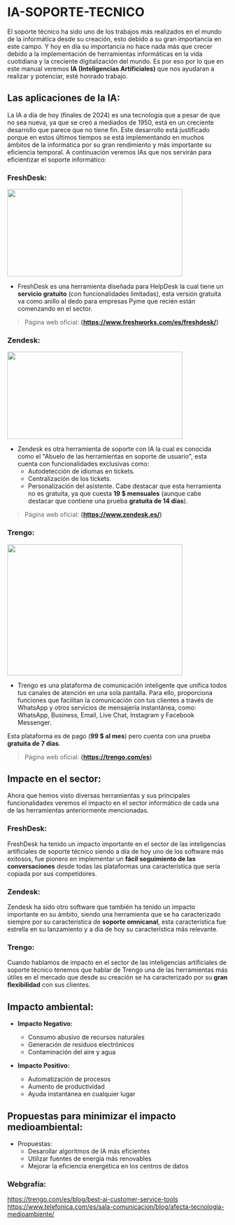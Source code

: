# IA-SOPORTE-TECNICO
El soporte técnico ha sido uno de los trabajos más realizados en el mundo de la informática desde su creación, esto debido a su gran importancia en este campo.
Y hoy en día su importancia no hace nada más que crecer debido a la implementación de herramientas informáticas en la vida cuotidiana y la creciente digitalización del mundo.
Es por eso por lo que en este manual veremos **IA (Inteligencias Artificiales)** que nos ayudaran a realizar y potenciar, esté honrado trabajo.

## Las aplicaciones de la IA:
La IA a día de hoy (finales de 2024) es una tecnología que a pesar de que no sea nueva, ya que se creó a mediados de 1950, está en un creciente desarrollo que parece que no tiene fin.
Este desarrollo está justificado porque en estos últimos tiempos se está implementando en muchos ámbitos de la informática por su gran rendimiento y más importante su eficiencia temporal.
A continuación veremos IAs que nos servirán para eficientizar el soporte informático:

### FreshDesk:
<img src="https://github.com/user-attachments/assets/1062974c-f043-4f28-b23d-60b32c92ae7f" width="400" height="200"/>

- FreshDesk es una herramienta diseñada para HelpDesk la cual tiene un **servicio gratuito** (con funcionalidades limitadas), esta versión gratuita va como anillo al dedo para empresas Pyme que recién están comenzando en el sector.

> Página web oficial: **(https://www.freshworks.com/es/freshdesk/)**

### Zendesk:
<img src="https://github.com/user-attachments/assets/2b49af12-d0de-4b8c-90fb-467e3299a56c" width="400" height="200"/>

- Zendesk es otra herramienta de soporte con IA la cual es conocida como el "Abuelo de las herramientas en soporte de usuario", esta cuenta con funcionalidades exclusivas como:
  - Autodetección de idiomas en tickets.
  - Centralización de los tickets. 
  - Personalización del asistente.
Cabe destacar que esta herramienta no es gratuita, ya que cuesta **19 $ mensuales** (aunque cabe destacar que contiene una prueba **gratuita de 14 días**).
> 
  > Página web oficial: **(https://www.zendesk.es/)**

### Trengo:
<img src="https://github.com/user-attachments/assets/9e2307de-2cff-4b94-9d7c-6df8639fc234" width="400" height="300"/>

- Trengo es una plataforma de comunicación inteligente que unifica todos tus canales de atención en una sola pantalla. Para ello, proporciona funciones que facilitan la comunicación con tus clientes a través de WhatsApp y otros servicios de mensajería instantánea, como: WhatsApp, Business, Email, Live Chat, Instagram y Facebook Messenger.

Esta plataforma es de pago (**99 $ al mes**) pero cuenta con una prueba **gratuita de 7 días**.

  > Página web oficial: **(https://trengo.com/es)**

## Impacte en el sector:
Ahora que hemos visto diversas herramientas y sus principales funcionalidades veremos el impacto en el sector informático de cada una de las herramientas anteriormente mencionadas.

### FreshDesk:
FreshDesk ha tenido un impacto importante en el sector de las inteligencias artificiales de soporte técnico siendo a día de hoy uno de los software más exitosos, fue pionero en implementar un **fácil seguimiento de las conversaciones** desde todas las plataformas una característica que sería copiada por sus competidores.

### Zendesk:
Zendesk ha sido otro software que también ha tenido un impacto importante en su ámbito, siendo una herramienta que se ha caracterizado siempre por su característica de **soporte omnicanal**, esta característica fue estrella en su lanzamiento y a día de hoy su característica más relevante.

### Trengo:
Cuando hablamos de impacto en el sector de las inteligencias artificiales de soporte técnico tenemos que hablar de Trengo una de las herramientas más útiles en el mercado que desde su creación se ha caracterizado por su **gran flexibilidad** con sus clientes.

## Impacto ambiental:
- **Impacto Negativo:**
    - Consumo abusivo de recursos naturales
    - Generación de residuos electrónicos
    - Contaminación del aire y agua

- **Impacto Positivo:**
    - Automatización de procesos
    - Aumento de productividad
    - Ayuda instantánea en cualquier lugar

## Propuestas para minimizar el impacto medioambiental:
- Propuestas:
    - Desarollar algoritmos de IA más eficientes
    - Utilizar fuentes de energía más renovables
    - Mejorar la eficiencia energética en los centros de datos

### Webgrafía:
https://trengo.com/es/blog/best-ai-customer-service-tools
https://www.telefonica.com/es/sala-comunicacion/blog/afecta-tecnologia-medioambiente/


